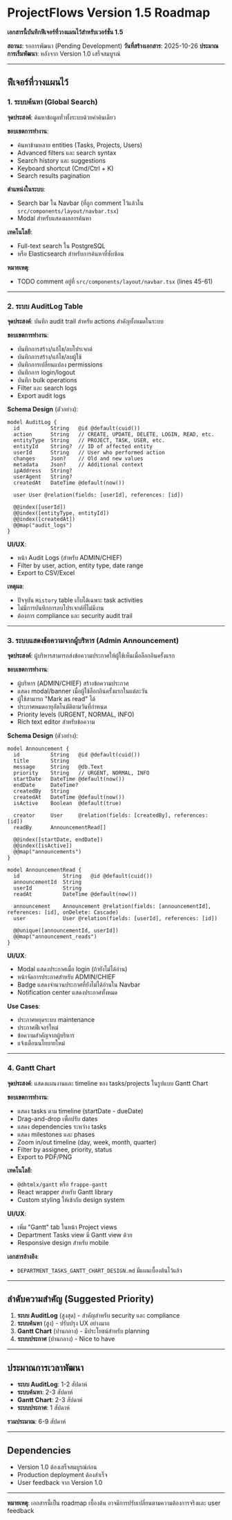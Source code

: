 # ProjectFlows Version 1.5 Roadmap

**เอกสารนี้บันทึกฟีเจอร์ที่วางแผนไว้สำหรับเวอร์ชั่น 1.5**

**สถานะ**: รอการพัฒนา (Pending Development)
**วันที่สร้างเอกสาร**: 2025-10-26
**ประมาณการเริ่มพัฒนา**: หลังจาก Version 1.0 เสร็จสมบูรณ์

---

## ฟีเจอร์ที่วางแผนไว้

### 1. ระบบค้นหา (Global Search)

**จุดประสงค์**: ค้นหาข้อมูลทั่วทั้งระบบด้วยคำค้นเดียว

**ขอบเขตการทำงาน**:

- ค้นหาข้ามหลาย entities (Tasks, Projects, Users)
- Advanced filters และ search syntax
- Search history และ suggestions
- Keyboard shortcut (Cmd/Ctrl + K)
- Search results pagination

**ตำแหน่งในระบบ**:

- Search bar ใน Navbar (ที่ถูก comment ไว้แล้วใน `src/components/layout/navbar.tsx`)
- Modal สำหรับแสดงผลการค้นหา

**เทคโนโลยี**:

- Full-text search ใน PostgreSQL
- หรือ Elasticsearch สำหรับการค้นหาที่ซับซ้อน

**หมายเหตุ**:

- TODO comment อยู่ที่ `src/components/layout/navbar.tsx` (lines 45-61)

---

### 2. ระบบ AuditLog Table

**จุดประสงค์**: บันทึก audit trail สำหรับ actions สำคัญทั้งหมดในระบบ

**ขอบเขตการทำงาน**:

- บันทึกการสร้าง/แก้ไข/ลบโปรเจกต์
- บันทึกการสร้าง/แก้ไข/ลบผู้ใช้
- บันทึกการเปลี่ยนแปลง permissions
- บันทึกการ login/logout
- บันทึก bulk operations
- Filter และ search logs
- Export audit logs

**Schema Design** (ตัวอย่าง):

```prisma
model AuditLog {
  id          String   @id @default(cuid())
  action      String   // CREATE, UPDATE, DELETE, LOGIN, READ, etc.
  entityType  String   // PROJECT, TASK, USER, etc.
  entityId    String?  // ID of affected entity
  userId      String   // User who performed action
  changes     Json?    // Old and new values
  metadata    Json?    // Additional context
  ipAddress   String?
  userAgent   String?
  createdAt   DateTime @default(now())

  user User @relation(fields: [userId], references: [id])

  @@index([userId])
  @@index([entityType, entityId])
  @@index([createdAt])
  @@map("audit_logs")
}
```

**UI/UX**:

- หน้า Audit Logs (สำหรับ ADMIN/CHIEF)
- Filter by user, action, entity type, date range
- Export to CSV/Excel

**เหตุผล**:

- ปัจจุบัน `History` table เก็บได้เฉพาะ task activities
- ไม่มีการบันทึกการลบโปรเจกต์ที่ไม่มีงาน
- ต้องการ compliance และ security audit trail

---

### 3. ระบบแสดงข้อความจากผู้บริหาร (Admin Announcement)

**จุดประสงค์**: ผู้บริหารสามารถส่งข้อความประกาศให้ผู้ใช้เห็นเมื่อล็อกอินครั้งแรก

**ขอบเขตการทำงาน**:

- ผู้บริหาร (ADMIN/CHIEF) สร้างข้อความประกาศ
- แสดง modal/banner เมื่อผู้ใช้ล็อกอินครั้งแรกในแต่ละวัน
- ผู้ใช้สามารถ "Mark as read" ได้
- ประกาศหมดอายุอัตโนมัติตามวันที่กำหนด
- Priority levels (URGENT, NORMAL, INFO)
- Rich text editor สำหรับข้อความ

**Schema Design** (ตัวอย่าง):

```prisma
model Announcement {
  id          String   @id @default(cuid())
  title       String
  message     String   @db.Text
  priority    String   // URGENT, NORMAL, INFO
  startDate   DateTime @default(now())
  endDate     DateTime?
  createdBy   String
  createdAt   DateTime @default(now())
  isActive    Boolean  @default(true)

  creator     User     @relation(fields: [createdBy], references: [id])
  readBy      AnnouncementRead[]

  @@index([startDate, endDate])
  @@index([isActive])
  @@map("announcements")
}

model AnnouncementRead {
  id              String   @id @default(cuid())
  announcementId  String
  userId          String
  readAt          DateTime @default(now())

  announcement    Announcement @relation(fields: [announcementId], references: [id], onDelete: Cascade)
  user            User @relation(fields: [userId], references: [id])

  @@unique([announcementId, userId])
  @@map("announcement_reads")
}
```

**UI/UX**:

- Modal แสดงประกาศเมื่อ login (ถ้ายังไม่ได้อ่าน)
- หน้าจัดการประกาศสำหรับ ADMIN/CHIEF
- Badge แสดงจำนวนประกาศที่ยังไม่ได้อ่านใน Navbar
- Notification center แสดงประกาศทั้งหมด

**Use Cases**:

- ประกาศหยุดระบบ maintenance
- ประกาศฟีเจอร์ใหม่
- ข้อความสำคัญจากผู้บริหาร
- แจ้งเตือนนโยบายใหม่

---

### 4. Gantt Chart

**จุดประสงค์**: แสดงแผนงานและ timeline ของ tasks/projects ในรูปแบบ Gantt Chart

**ขอบเขตการทำงาน**:

- แสดง tasks ตาม timeline (startDate - dueDate)
- Drag-and-drop เพื่อปรับ dates
- แสดง dependencies ระหว่าง tasks
- แสดง milestones และ phases
- Zoom in/out timeline (day, week, month, quarter)
- Filter by assignee, priority, status
- Export to PDF/PNG

**เทคโนโลยี**:

- `@dhtmlx/gantt` หรือ `frappe-gantt`
- React wrapper สำหรับ Gantt library
- Custom styling ให้เข้ากับ design system

**UI/UX**:

- เพิ่ม "Gantt" tab ในหน้า Project views
- Department Tasks view มี Gantt view ด้วย
- Responsive design สำหรับ mobile

**เอกสารอ้างอิง**:

- `DEPARTMENT_TASKS_GANTT_CHART_DESIGN.md` มีแผนเบื้องต้นไว้แล้ว

---

## ลำดับความสำคัญ (Suggested Priority)

1. **ระบบ AuditLog** (สูงสุด) - สำคัญสำหรับ security และ compliance
2. **ระบบค้นหา** (สูง) - ปรับปรุง UX อย่างมาก
3. **Gantt Chart** (ปานกลาง) - มีประโยชน์สำหรับ planning
4. **ระบบประกาศ** (ปานกลาง) - Nice to have

---

## ประมาณการเวลาพัฒนา

- **ระบบ AuditLog**: 1-2 สัปดาห์
- **ระบบค้นหา**: 2-3 สัปดาห์
- **Gantt Chart**: 2-3 สัปดาห์
- **ระบบประกาศ**: 1 สัปดาห์

**รวมประมาณ**: 6-9 สัปดาห์

---

## Dependencies

- Version 1.0 ต้องเสร็จสมบูรณ์ก่อน
- Production deployment ต้องสำเร็จ
- User feedback จาก Version 1.0

---

**หมายเหตุ**: เอกสารนี้เป็น roadmap เบื้องต้น อาจมีการปรับเปลี่ยนตามความต้องการจริงและ user feedback
